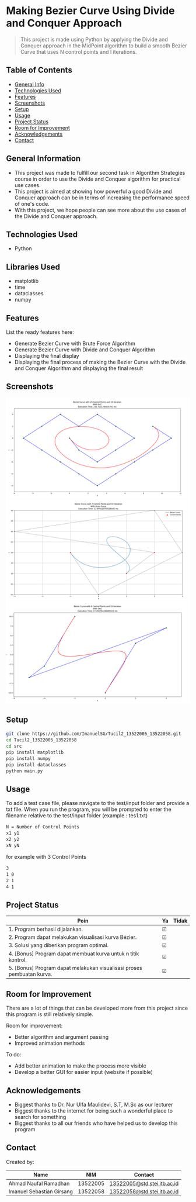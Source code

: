 # Making Bezier Curve Using Divide and Conquer Approach

> This project is made using Python by applying the Divide and Conquer approach in the MidPoint algorithm to build a smooth Bezier Curve that uses N control points and I iterations.

## Table of Contents

- [General Info](#general-information)
- [Technologies Used](#technologies-used)
- [Features](#features)
- [Screenshots](#screenshots)
- [Setup](#setup)
- [Usage](#usage)
- [Project Status](#project-status)
- [Room for Improvement](#room-for-improvement)
- [Acknowledgements](#acknowledgements)
- [Contact](#contact)

## General Information

- This project was made to fulfill our second task in Algorithm Strategies course in order to use the Divide and Conquer algorithm for practical use cases.
- This project is aimed at showing how powerful a good Divide and Conquer approach can be in terms of increasing the performance speed of one's code.
- With this project, we hope people can see more about the use cases of the Divide and Conquer approach.

## Technologies Used

- Python

## Libraries Used

- matplotlib
- time
- dataclasses
- numpy

## Features

List the ready features here:

- Generate Bezier Curve with Brute Force Algorithm
- Generate Bezier Curve with Divide and Conquer Algorithm
- Displaying the final display
- Displaying the final process of making the Bezier Curve with the Divide and Conquer Algorithm and displaying the final result

## Screenshots

![Example screenshot](./test/output//tes10/dnc-10.png)
![Example screenshot](./test/output//tes4/bf-4.png)
![Example screenshot](./test/output//tes7/dnc-7.png)


## Setup

```bash
git clone https://github.com/ImanuelSG/Tucil2_13522005_13522058.git
cd Tucil2_13522005_13522058
cd src
pip install matplotlib
pip install numpy
pip install dataclasses
python main.py
```

## Usage

To add a test case file, please navigate to the test/input folder and provide a txt file. When you run the program, you  will be prompted to enter the filename relative to the test/input folder (example : tes1.txt)

```bash
N = Number of Control Points
x1 y1
x2 y2
xN yN
```

for example with 3 Control Points

```bash
3
1 0
2 1
4 1
```

## Project Status

| Poin                                                                   | Ya      | Tidak |
| ---------------------------------------------------------------------- | ------- | ----- |
| 1. Program berhasil dijalankan.                                        | &#9745; |       |
| 2. Program dapat melakukan visualisasi kurva Bézier.                   | &#9745; |       |
| 3. Solusi yang diberikan program optimal.                              | &#9745; |       |
| 4. [Bonus] Program dapat membuat kurva untuk n titik kontrol.          | &#9745; |       |
| 5. [Bonus] Program dapat melakukan visualisasi proses pembuatan kurva. | &#9745; |       |

## Room for Improvement

There are a lot of things that can be developed more from this project since this program is still relatively simple.

Room for improvement:

- Better algorithm and argument passing
- Improved animation methods

To do:

- Add better animation to make the process more visible
- Develop a better GUI for easier input (website if possible)

## Acknowledgements

- Biggest thanks to Dr. Nur Ulfa Maulidevi, S.T, M.Sc as our lecturer
- Biggest thanks to the internet for being such a wonderful place to search for something
- Biggest thanks to all our friends who have helped us to develop this program

## Contact

Created by:

| Name                      | NIM      | Contact                     |
| ------------------------- | -------- | --------------------------- |
| Ahmad Naufal Ramadhan     | 13522005 | 13522005@std.stei.itb.ac.id |
| Imanuel Sebastian Girsang | 13522058 | 13522058@std.stei.itb.ac.id |

<!-- Optional -->
<!-- ## License -->
<!-- This project is open source and available under the [... License](). -->

<!-- You don't have to include all sections - just the one's relevant to your project -->
